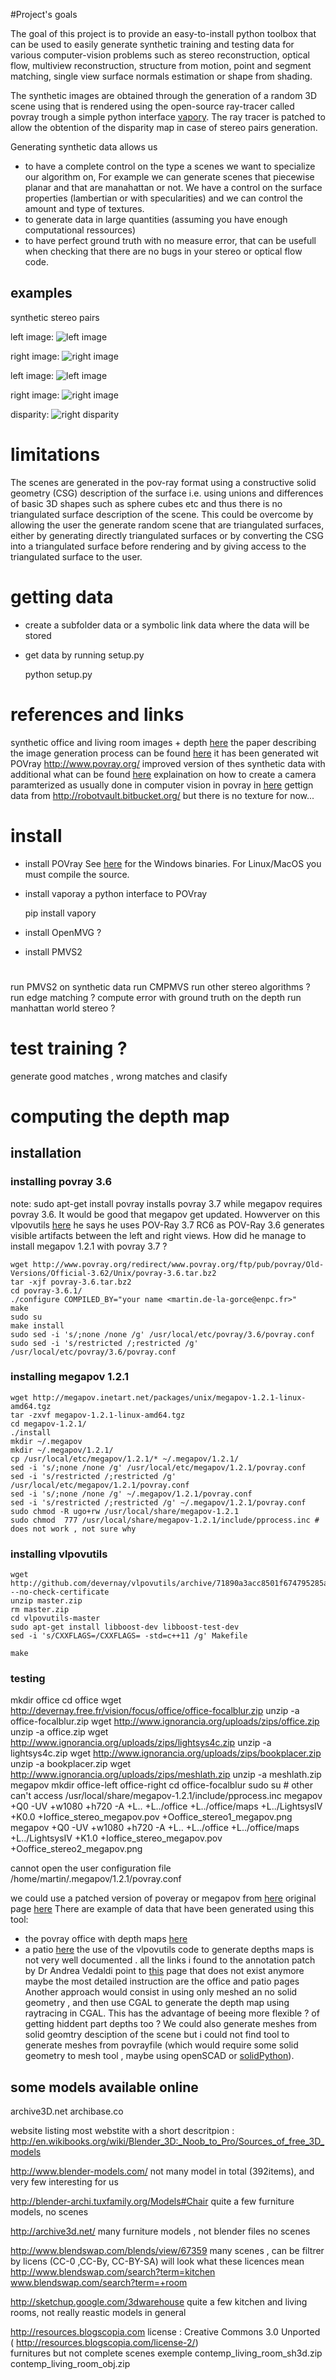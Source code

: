 #Project's goals

The goal of this project is to provide an easy-to-install python toolbox that can be used to easily generate synthetic training and testing data for various computer-vision problems such as stereo reconstruction, optical flow, multiview reconstruction, structure from motion, point and segment matching, single view surface normals estimation or shape from shading.

The synthetic images are obtained through the generation of a random 3D scene using  that is rendered using the open-source ray-tracer called povray trough a simple python interface [vapory](https://github.com/Zulko/vapory).
The ray tracer is patched to allow the obtention of the disparity map in case of stereo pairs generation. 

Generating synthetic data allows us 
* to have a complete control on the type a scenes we want to specialize our algorithm on, For example we can generate scenes that piecewise planar and that are manahattan or not. We have a control on the surface properties (lambertian  or with specularities) and we can control the amount and type of textures. 
* to generate data in large quantities (assuming you have enough computational ressources) 
* to have perfect ground truth with no measure error, that can be usefull when checking that there are no bugs in your stereo or optical flow code. 

 
## examples

synthetic stereo pairs
 
left image:
![left image](images/image_left.png) 
 
right image:
![right image](images/image_right.png)

left image:
![left image](images/image_left2.png)

right image:
![right image](images/image_right2.png)

disparity: 
![right disparity](images/right_disparity.png)



# limitations

The scenes are generated in the pov-ray format using a constructive solid geometry (CSG) description of the surface i.e. using unions and differences of basic 3D shapes such as sphere cubes etc and thus there is no triangulated surface description of the scene.
This could be overcome by allowing the user the generate random scene that are triangulated surfaces, either by generating directly triangulated surfaces or by converting the CSG into a triangulated surface before rendering and by giving access to the triangulated surface to the user. 


# getting data



* create a subfolder data or a symbolic link data where the data will be stored
* get data by running setup.py

	python setup.py


# references and links

synthetic office and living room images + depth [here](http://www.doc.ic.ac.uk/~ahanda/VaFRIC/iclnuim.html)
the paper describing the image generation process can be found [here](http://www.doc.ic.ac.uk/~ahanda/VaFRIC/icra2014.pdf)
it has been generated wit POVray http://www.povray.org/
improved version of thes synthetic data with additional what can be found [here](http://redwood-data.org/indoor/dataset.html)
explaination on how to create a camera paramterized as usually done in computer vision in povray in [here](http://www.inf.u-szeged.hu/projectdirs/kepaf2011/pdfs/S07_02.pdf)
gettign data from http://robotvault.bitbucket.org/
but there is no texture for now...

# install


* install POVray  See [here](http://www.povray.org/download/) for the Windows binaries. For Linux/MacOS you must compile the source.
* install vaporay a python interface to POVray	

	pip install vapory

* install OpenMVG ? 
* install PMVS2

# 
run PMVS2 on synthetic data
run CMPMVS
run other stereo algorithms ? 
run edge matching ? 
compute error with ground truth on the depth
run manhattan world stereo ? 

# test training ?

generate good matches , wrong matches and clasify  


# computing the depth map


## installation 


### installing povray 3.6



note:  sudo apt-get install povray  installs povray 3.7 while megapov requires povray 3.6. It would be good that megapov get updated. 
Howverver on this vlpovutils [here](http://devernay.free.fr/vision/focus/office/) he says he uses 
 POV-Ray 3.7 RC6 as POV-Ray 3.6 generates visible artifacts between the left and right views.
How did he manage to install megapov 1.2.1 with povray 3.7 ?

	wget http://www.povray.org/redirect/www.povray.org/ftp/pub/povray/Old-Versions/Official-3.62/Unix/povray-3.6.tar.bz2
	tar -xjf povray-3.6.tar.bz2
	cd povray-3.6.1/
	./configure COMPILED_BY="your name <martin.de-la-gorce@enpc.fr>"
	make
	sudo su
	make install 
	sudo sed -i 's/;none /none /g' /usr/local/etc/povray/3.6/povray.conf
	sudo sed -i 's/restricted /;restricted /g' /usr/local/etc/povray/3.6/povray.conf

### installing megapov 1.2.1

	wget http://megapov.inetart.net/packages/unix/megapov-1.2.1-linux-amd64.tgz
	tar -zxvf megapov-1.2.1-linux-amd64.tgz
	cd megapov-1.2.1/
	./install
	mkdir ~/.megapov
	mkdir ~/.megapov/1.2.1/
	cp /usr/local/etc/megapov/1.2.1/* ~/.megapov/1.2.1/
	sed -i 's/;none /none /g' /usr/local/etc/megapov/1.2.1/povray.conf
	sed -i 's/restricted /;restricted /g' /usr/local/etc/megapov/1.2.1/povray.conf
	sed -i 's/;none /none /g' ~/.megapov/1.2.1/povray.conf
	sed -i 's/restricted /;restricted /g' ~/.megapov/1.2.1/povray.conf
	sudo chmod -R ugo+rw /usr/local/share/megapov-1.2.1
	sudo chmod  777 /usr/local/share/megapov-1.2.1/include/pprocess.inc # does not work , not sure why

### installing vlpovutils

	wget http://github.com/devernay/vlpovutils/archive/71890a3acc8501f674795285aa69669f15c95f69/master.zip --no-check-certificate
	unzip master.zip
	rm master.zip 
	cd vlpovutils-master
	sudo apt-get install libboost-dev libboost-test-dev
	sed -i 's/CXXFLAGS=/CXXFLAGS= -std=c++11 /g' Makefile
	
	make

### testing 
mkdir office
cd office
wget http://devernay.free.fr/vision/focus/office/office-focalblur.zip
unzip -a office-focalblur.zip
wget  http://www.ignorancia.org/uploads/zips/office.zip
unzip -a office.zip
wget  http://www.ignorancia.org/uploads/zips/lightsys4c.zip
unzip -a lightsys4c.zip
wget http://www.ignorancia.org/uploads/zips/bookplacer.zip
unzip -a bookplacer.zip
wget http://www.ignorancia.org/uploads/zips/meshlath.zip
unzip -a meshlath.zip
megapov
mkdir office-left office-right
cd office-focalblur
sudo su # other can't access /usr/local/share/megapov-1.2.1/include/pprocess.inc
megapov +Q0 -UV +w1080 +h720 -A +L.. +L../office +L../office/maps +L../LightsysIV +K0.0 +Ioffice_stereo_megapov.pov +Ooffice_stereo1_megapov.png
megapov +Q0 -UV +w1080 +h720 -A +L.. +L../office +L../office/maps +L../LightsysIV +K1.0 +Ioffice_stereo_megapov.pov +Ooffice_stereo2_megapov.png

 cannot open the user configuration file /home/martin/.megapov/1.2.1/povray.conf


we could use a patched version of poveray or megapov from [here](https://github.com/devernay/vlpovutils)
original page [here](http://devernay.free.fr/hacks/povray/vlpovutils/)
There are example of data that have been generated using this tool:
* the povray office with depth maps [here](http://devernay.free.fr/vision/focus/office/)
* a patio [here](http://devernay.free.fr/vision/focus/patio/) 
the use of the vlpovutils code to generate depths maps is not very well documented . all the links i found to the annotation patch by Dr Andrea Vedaldi point to [this](http://www.robots.ox.ac.uk/~vedaldi/code/vlpovy.html) page that does not exist anymore 
maybe the most detailed instruction are the office and patio pages
Another approach would consist in using only meshed an no solid geometry , and then use CGAL to generate the depth map using raytracing in CGAL.
This has the advantage of beeing more flexible ? of getting hiddent part depths too ? 
We could also generate meshes from solid geomtry desciption of the scene but  i could not find tool to generate meshes from povrayfile (which would require some solid geometry to mesh tool , maybe using openSCAD or [solidPython](https://github.com/SolidCode/SolidPython)). 



## some models available online



archive3D.net archibase.co

website listing most webstite with a short descritpion :
	http://en.wikibooks.org/wiki/Blender_3D:_Noob_to_Pro/Sources_of_free_3D_models


http://www.blender-models.com/
	not many model in total (392items), and very few interesting for us

http://blender-archi.tuxfamily.org/Models#Chair
	quite a few furniture models, no scenes

http://archive3d.net/
	many furniture models , not blender files  no scenes

http://www.blendswap.com/blends/view/67359
	many scenes , can be filtrer by licens (CC-0 ,CC-By, CC-BY-SA) will look what these licences mean
	http://www.blendswap.com/search?term=kitchen		
	www.blendswap.com/search?term=+room


http://sketchup.google.com/3dwarehouse
	quite a few kitchen and living rooms, not really reastic models in general

http://resources.blogscopia.com
 	license : Creative Commons 3.0 Unported ( http://resources.blogscopia.com/license-2/)	
	furnitures but not complete scenes
	exemple
	contemp_living_room_sh3d.zip
	contemp_living_room_obj.zip

